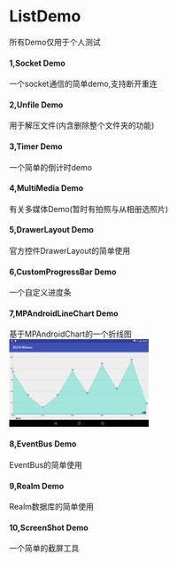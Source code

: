 # ListDemo
所有Demo仅用于个人测试

#### 1,Socket Demo
一个socket通信的简单demo,支持断开重连

#### 2,Unfile Demo
用于解压文件(内含删除整个文件夹的功能)

#### 3,Timer Demo
一个简单的倒计时demo

#### 4,MultiMedia Demo
有关多媒体Demo(暂时有拍照与从相册选照片)

#### 5,DrawerLayout Demo
官方控件DrawerLayout的简单使用

#### 6,CustomProgressBar Demo
一个自定义进度条

#### 7,MPAndroidLineChart Demo
基于MPAndroidChart的一个折线图</br>
<img src="https://github.com/wenwenwen888/ListDemo/blob/master/preview/1.png" width="50%" height="50%">

#### 8,EventBus Demo
EventBus的简单使用

#### 9,Realm Demo
Realm数据库的简单使用

#### 10,ScreenShot Demo
一个简单的截屏工具
